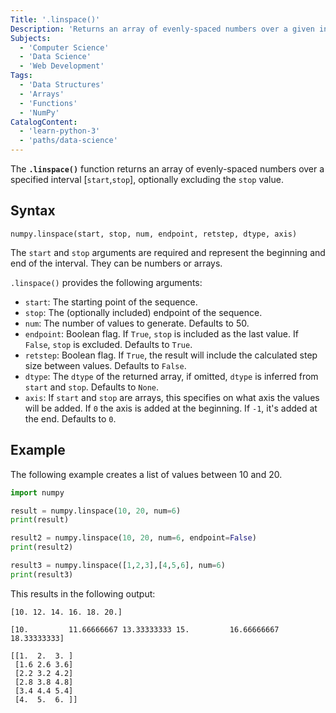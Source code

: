 ```yaml
---
Title: '.linspace()'
Description: 'Returns an array of evenly-spaced numbers over a given interval.'
Subjects:
  - 'Computer Science'
  - 'Data Science'
  - 'Web Development'
Tags:
  - 'Data Structures'
  - 'Arrays'
  - 'Functions'
  - 'NumPy'
CatalogContent:
  - 'learn-python-3'
  - 'paths/data-science'
---
```


The **`.linspace()`** function returns an array of evenly-spaced numbers over a specified interval \[`start`,`stop`\], optionally excluding the `stop` value.

## Syntax

```pseudo
numpy.linspace(start, stop, num, endpoint, retstep, dtype, axis)
```

The `start` and `stop` arguments are required and represent the beginning and end of the interval. They can be numbers or arrays.

`.linspace()` provides the following arguments:

- `start`: The starting point of the sequence.
- `stop`: The (optionally included) endpoint of the sequence.
- `num`: The number of values to generate. Defaults to 50.
- `endpoint`: Boolean flag. If `True`, `stop` is included as the last value. If `False`, `stop` is excluded. Defaults to `True`.
- `retstep`: Boolean flag. If `True`, the result will include the calculated step size between values. Defaults to `False`.
- `dtype`: The `dtype` of the returned array, if omitted, `dtype` is inferred from `start` and `stop`. Defaults to `None`.
- `axis`: If `start` and `stop` are arrays, this specifies on what axis the values will be added. If `0` the axis is added at the beginning. If `-1`, it's added at the end. Defaults to `0`.

## Example

The following example creates a list of values between 10 and 20.

```py
import numpy

result = numpy.linspace(10, 20, num=6)
print(result)

result2 = numpy.linspace(10, 20, num=6, endpoint=False)
print(result2)

result3 = numpy.linspace([1,2,3],[4,5,6], num=6)
print(result3)

```

This results in the following output:

```shell
[10. 12. 14. 16. 18. 20.]

[10.         11.66666667 13.33333333 15.         16.66666667 18.33333333]

[[1.  2.  3. ]
 [1.6 2.6 3.6]
 [2.2 3.2 4.2]
 [2.8 3.8 4.8]
 [3.4 4.4 5.4]
 [4.  5.  6. ]]
```
